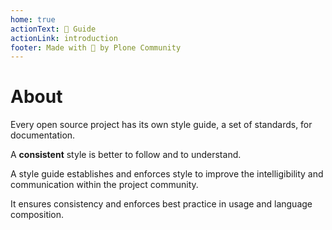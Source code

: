```yaml
---
home: true
actionText: 📝 Guide
actionLink: introduction
footer: Made with 💚 by Plone Community
---
```

<!--lint disable-->
# About
<!--lint enable-->

Every open source project has its own style guide, a set of standards, for documentation.

A **consistent** style is better to follow and to understand.

A style guide establishes and enforces style to improve the intelligibility and communication within the project community.

It ensures consistency and enforces best practice in usage and language composition.
